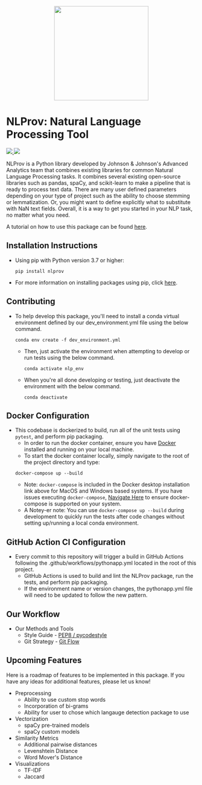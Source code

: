 <p align="center">
  <img width="250" src="https://github.com/johnsonandjohnson/nlprov/raw/main/images/nlplogo.png">
</p>

# __NLProv__: Natural Language Processing Tool

<p align="left">
 <a href="https://github.com/johnsonandjohnson/nlprov/actions">
   <img src="https://github.com/johnsonandjohnson/nlprov/workflows/Build,%20Test,%20and%20Package/badge.svg" />
 </a>
 <a href="https://codecov.io/gh/johnsonandjohnson/nlprov">
   <img src="https://codecov.io/gh/johnsonandjohnson/nlprov/branch/master/graph/badge.svg" />
 </a>
</p>

NLProv is a Python library developed by Johnson & Johnson's Advanced Analytics 
team that combines existing libraries for common Natural Language Processing tasks.
It combines several existing open-source libraries such as pandas, spaCy, and
scikit-learn to make a pipeline that is ready to process text data. There are
many user defined parameters depending on your type of project such as the
ability to choose stemming or lemmatization. Or, you might want to define
explicitly what to substitute with NaN text fields. Overall, it is a way to get
you started in your NLP task, no matter what you need.

A tutorial on how to use this package can be found [here](tutorial.ipynb).

## Installation Instructions

   - Using pip with Python version 3.7 or higher:
        ```shell
        pip install nlprov
        ```
   - For more information on installing packages using pip, click [here](https://pip.pypa.io/en/stable/reference/pip_install/).

## Contributing 
- To help develop this package, you'll need to install a conda virtual 
environment defined by our dev_environment.yml file using the below command.

  ```shell
  conda env create -f dev_environment.yml
  ```
  - Then, just activate the environment when attempting to develop or run tests 
  using the below command.

    ```shell
    conda activate nlp_env
    ```

  - When you're all done developing or testing, just deactivate the environment 
  with the below command.

    ```shell
    conda deactivate
    ```

## Docker Configuration
- This codebase is dockerized to build, run all of the unit tests using `pytest`, and perform pip packaging.
  - In order to run the docker container, ensure you have [Docker](https://www.docker.com/products/docker-desktop) 
  installed and running on your local machine.
  - To start the docker container locally, simply navigate to the root of the 
  project directory and type:
  ```shell
  docker-compose up --build
  ```
  - Note: `docker-compose` is included in the Docker desktop installation link 
  above for MacOS and Windows based systems. If you have issues executing 
  `docker-compose`, [Navigate Here](https://docs.docker.com/compose/install/) 
  to ensure docker-compose is supported on your system.
  - A Notey-er note: You can use `docker-compose up --build` during development 
  to quickly run the tests after code changes without setting up/running a local 
  conda environment.

## GitHub Action CI Configuration
- Every commit to this repository will trigger a build in GitHub Actions following the
 .github/workflows/pythonapp.yml located in the root of this project.
  - GitHub Actions is used to build and lint the NLProv package, run the tests, and perform pip packaging.
  - If the environment name or version changes, the pythonapp.yml file will need to be updated to 
  follow the new pattern.
  
## Our Workflow
- Our Methods and Tools
  - Style Guide - [PEP8 / pycodestyle](https://www.python.org/dev/peps/pep-0008/)
  - Git Strategy - [Git Flow](https://www.atlassian.com/git/tutorials/comparing-workflows/gitflow-workflow)

## Upcoming Features
Here is a roadmap of features to be implemented in this package. If you have any
ideas for additional features, please let us know!

* Preprocessing
    * Ability to use custom stop words
    * Incorporation of bi-grams
    * Ability for user to chose which langauge detection package to use
* Vectorization
    * spaCy pre-trained models
    * spaCy custom models
* Similarity Metrics
    * Additional pairwise distances
    * Levenshtein Distance
    * Word Mover's Distance
* Visualizations
    * TF-IDF
    * Jaccard

